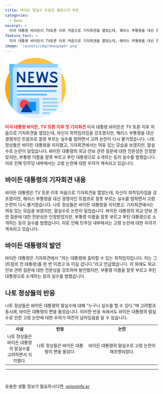 ```yaml
---
title: 바이든 말실수 트럼프 젤렌스키 푸틴
categories:
  - News
excerpt: >
  미국 대통령 바이든이 TV토론 이후 처음으로 기자회견을 열었는데, 해리스 부통령을 대선 경쟁자인 트럼프로 잘못 부르는 실수를 범해 고령 논란에 휩실었다. 나토 정상들은 바이든을 지지했지만, 말실수로 인해 논란이 확산되고 있다. 바이든은 외교·안보 관련 질문에 전문성을 보였지만, 부족한 부분도 드러냈다. 이번 기자회견에서 바이든은 선방했다는 평가를 받았지만, 민주당 내부에서는 고령 논란에 대한 우려가 계속되고 있다.
feature_text: >
  미국 대통령 바이든이 TV토론 이후 처음으로 기자회견을 열었는데, 해리스 부통령을 대선 경쟁자인 트럼프로 잘못 부르는 실수를 범해 고령 논란에 휩실었다. 나토 정상들은 바이든을 지지했지만, 말실수로 인해 논란이 확산되고 있다. 바이든은 외교·안보 관련 질문에 전문성을 보였지만, 부족한 부분도 드러냈다. 이번 기자회견에서 바이든은 선방했다는 평가를 받았지만, 민주당 내부에서는 고령 논란에 대한 우려가 계속되고 있다.
image: '/assets/img/newspaper.png'
---
```


<p><img src="/assets/img/newspaper.png" alt="kimp 속보" /></p>

<p><b><span style="color: #ee2323;">미국 대통령 바이든, TV 토론 이후 첫 기자회견</span></b>
미국 대통령 바이든은 TV 토론 이후 처음으로 기자회견을 열었는데, 자신이 최적임자임을 강조했지만, 해리스 부통령을 대선 경쟁자인 트럼프로 잘못 부르는 실수를 범하면서 고려 논란이 다시 불거졌습니다. 나토 정상들은 바이든 대통령을 지지했고, 기자회견에서는 여유 있는 모습을 보였지만, 말실수로 논란이 일었습니다. 바이든 대통령의 외교·안보 관련 질문에 대한 전문성은 인정받았지만, 부통령 이름을 잘못 부르고 푸틴 대통령으로 소개하는 등의 실수를 범했습니다. 이로 인해 민주당 내부에서는 고령 논란에 대한 우려가 계속되고 있습니다.</p>

<p data-ke-size="size16"></p>

<h2 data-ke-size="size26">바이든 대통령의 기자회견 내용</h2>

<p data-ke-size="size16">바이든 대통령은 TV 토론 이후 처음으로 기자회견을 열었는데, 자신이 최적임자임을 강조했지만, 해리스 부통령을 대선 경쟁자인 트럼프로 잘못 부르는 실수를 범하면서 고령 논란이 다시 불거졌습니다. 나토 정상들은 바이든 대통령을 지지했고, 기자회견에서는 여유 있는 모습을 보였지만, 말실수로 논란이 일었습니다. 바이든 대통령의 외교·안보 관련 질문에 대한 전문성은 인정받았지만, 부통령 이름을 잘못 부르고 푸틴 대통령으로 소개하는 등의 실수를 범했습니다. 이로 인해 민주당 내부에서는 고령 논란에 대한 우려가 계속되고 있습니다.</p>

<h2 data-ke-size="size26">바이든 대통령의 발언</h2>

<p data-ke-size="size16">바이든 대통령은 기자회견에서 "저는 대통령에 출마할 수 있는 최적임자입니다. 저는 그(트럼프 전 대통령)를 한 번 이겼고 또 이길 겁니다."라고 언급했습니다. 이 외에도 외교·안보 관련 질문에 대한 전문성을 강조하며 발언했지만, 부통령 이름을 잘못 부르고 푸틴 대통령으로 소개하는 등의 실수를 범했습니다.</p>

<h2 data-ke-size="size26">나토 정상들의 반응</h2>

<p data-ke-size="size16">나토 정상들은 바이든 대통령의 말실수에 대해 "누구나 실수를 할 수 있다."며 고려함과 동시에, 바이든 대통령의 편을 들었습니다. 이러한 반응 속에서도 바이든 대통령의 말실수로 인한 고령 논란에 대한 우려가 여전히 남아있음을 알 수 있습니다.</p>

<table>
  <colgroup>
    <col style="width: 132px" />
    <col style="width: 251px" />
    <col style="width: 353px" />
  </colgroup>
  <tr>
    <td style="text-align: center; height: 17px;"><b>사실</b></td>
    <td style="text-align: center; height: 17px;"><b>반응</b></td>
    <td style="text-align: center; height: 17px;"><b>논란</b></td>
  </tr>
  <tr>
    <td style="text-align: center; height: 17px;">나토 정상들은 바이든 대통령의 말실수를 고려하면서 지지했다.</td>
    <td style="text-align: center; height: 17px;">나토 정상들은 바이든 대통령의 편을 들었다.</td>
    <td style="text-align: center; height: 17px;">바이든 대통령의 말실수로 고령 논란이 재조명되었다.</td>
  </tr>
</table>

<hr>

<p data-ke-size="size16">&nbsp;</p>
유용한 생활 정보가 필요하시다면, <a href="https://onioninfo.kr" rel="dofollow">onioninfo.kr</a>


